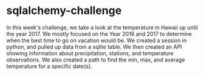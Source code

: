 # sqlalchemy-challenge

In this week's challenge, we take a look at the temperature in Hawaii up until the year 2017. We mostly focused on the Year 2016 and 2017 to determine when the best time to go on vacation would be. We created a session in python, and pulled up data from a sqlite table. 
We then created an API showing information about precipitation, stations, and temperature observations. We also created a path to find the min, max, and average temperature for a specific date(s).